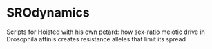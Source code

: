 # SROdynamics
Scripts for Hoisted with his own petard: how sex-ratio meiotic drive in Drosophila affinis creates resistance alleles that limit its spread
